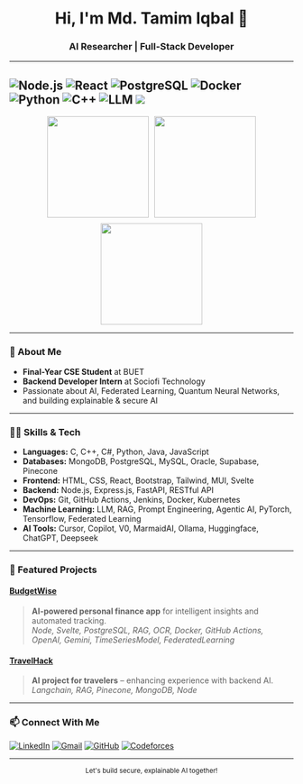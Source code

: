 <div align="center">
  
  <h1>Hi, I'm Md. Tamim Iqbal 👋</h1>
  <h3>AI Researcher | Full-Stack Developer</h3>
  
</div>

---

<!-- Skill Badges with distinct colors -->
![Node.js](https://img.shields.io/badge/Node.js-339933?style=for-the-badge&logo=nodedotjs&logoColor=white)
![React](https://img.shields.io/badge/React-0A7EA4?style=for-the-badge&logo=react&logoColor=61DAFB)
![PostgreSQL](https://img.shields.io/badge/PostgreSQL-FCA121?style=for-the-badge&logo=postgresql&logoColor=white)
![Docker](https://img.shields.io/badge/Docker-1D63ED?style=for-the-badge&logo=docker&logoColor=white)
![Python](https://img.shields.io/badge/Python-FFD43B?style=for-the-badge&logo=python&logoColor=3776AB)
![C++](https://img.shields.io/badge/C++-E34F26?style=for-the-badge&logo=c%2B%2B&logoColor=white)
![LLM](https://img.shields.io/badge/LLM-AI%20Language%20Model-8B008B?style=for-the-badge&logo=openai&logoColor=white)
![](https://komarev.com/ghpvc/?username=Iqtam&color=blue)
---
<div align="center">

  <!-- Column-wise stats section -->
  <div style="display: flex; justify-content: center; gap: 10px; flex-wrap: wrap;">
    <img src="https://github-readme-stats.vercel.app/api?username=Iqtam&show_icons=true&theme=nightowl" height="180" />
    <img src="https://github-readme-stats.vercel.app/api/top-langs/?username=Iqtam&layout=compact&theme=nightowl" height="180" />
    <img src="https://streak-stats.demolab.com?user=Iqtam&theme=nightowl" height="180" />
  </div>

</div>

---

### 🚀 About Me

- **Final-Year CSE Student** at BUET
- **Backend Developer Intern** at Sociofi Technology
- Passionate about AI, Federated Learning, Quantum Neural Networks, and building explainable & secure AI

---

### 🧑‍💻 Skills & Tech

- **Languages:** C, C++, C#, Python, Java, JavaScript  
- **Databases:** MongoDB, PostgreSQL, MySQL, Oracle, Supabase, Pinecone  
- **Frontend:** HTML, CSS, React, Bootstrap, Tailwind, MUI, Svelte  
- **Backend:** Node.js, Express.js, FastAPI, RESTful API  
- **DevOps:** Git, GitHub Actions, Jenkins, Docker, Kubernetes  
- **Machine Learning:** LLM, RAG, Prompt Engineering, Agentic AI, PyTorch, Tensorflow, Federated Learning  
- **AI Tools:** Cursor, Copilot, V0, MarmaidAI, Ollama, Huggingface, ChatGPT, Deepseek  

---


### 🌟 Featured Projects

#### [BudgetWise](https://github.com/Iqtam/BudgetWise)
> **AI-powered personal finance app** for intelligent insights and automated tracking.  
> *Node, Svelte, PostgreSQL, RAG, OCR, Docker, GitHub Actions, OpenAI, Gemini, TimeSeriesModel, FederatedLearning*

#### [TravelHack](https://github.com/Iqtam/Travel-hack)
> **AI project for travelers** – enhancing experience with backend AI.  
> *Langchain, RAG, Pinecone, MongoDB, Node*

---


### 📫 Connect With Me

[![LinkedIn](https://img.shields.io/badge/LinkedIn-0077B5?style=for-the-badge&logo=linkedin&logoColor=white)](https://linkedin.com/in/mdtamimiqbal)
[![Gmail](https://img.shields.io/badge/Gmail-FF3C36?style=for-the-badge&logo=gmail&logoColor=white)](mailto:tamim.iqbal46.21@gmail.com)
[![GitHub](https://img.shields.io/badge/GitHub-24292F?style=for-the-badge&logo=github&logoColor=white)](https://github.com/Iqtam)
[![Codeforces](https://img.shields.io/badge/Codeforces-F7DF1E?style=for-the-badge&logo=codeforces&logoColor=black)](https://codeforces.com/profile/mdiqatam)



---

<div align="center">
  <sub>Let's build secure, explainable AI together!</sub>
</div>

